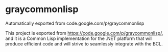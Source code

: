 # graycommonlisp
Automatically exported from code.google.com/p/graycommonlisp

This project is exported from https://code.google.com/p/graycommonlisp/, and it is a Common Lisp implementation for the .NET platform 
that will produce efficient code and will strive to seamlessly integrate with the BCL. 

